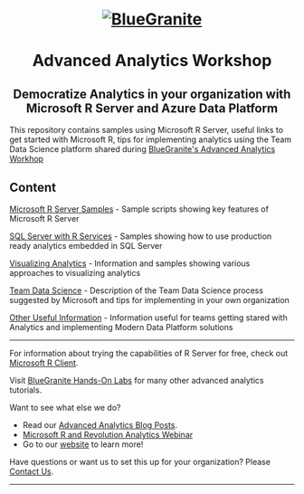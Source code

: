 <head>
<h1 align="center">
  <a href = "http://www.blue-granite.com"><img src="https://www.blue-granite.com/hs-fs/hubfs/BlueGranite.jpg?t=1507557297195&width=500&height=302&name=BlueGranite.jpg" alt="BlueGranite"></a>
</h1>
<h1 align="center">Advanced Analytics Workshop</h1>
<h2 align="center">Democratize Analytics in your organization with Microsoft R Server and Azure Data Platform</h2>
</head>

This repository contains samples using Microsoft R Server, useful links to get started with Microsoft R, tips for implementing analytics using the Team Data Science platform shared during [BlueGranite's Advanced Analytics Workhop](http://www.blue-granite.com/advanced-analytics-workshop)

Content
-----------------------------------------------------------------------------
[Microsoft R Server Samples](/mrs_samples/) - Sample scripts showing key features of Microsoft R Server

[SQL Server with R Services](/sqlserver_r_samples/) - Samples showing how to use production ready analytics embedded in SQL Server

[Visualizing Analytics](/visual_analytics) - Information and samples showing various approaches to visualizing analytics

[Team Data Science](/teamdatascience/) - Description of the Team Data Science process suggested by Microsoft and tips for implementing in your own organization

[Other Useful Information](/other_useful_info) - Information useful for teams getting stared with Analytics and implementing Modern Data Platform solutions

-----------------------------------------------------------------------------

For information about trying the capabilities of R Server for free, check out [Microsoft R Client](https://msdn.microsoft.com/en-us/microsoft-r/r-client-get-started).
 
Visit [BlueGranite Hands-On Labs](https://www.blue-granite.com/resources/topic/labs) for many other advanced analytics tutorials.

Want to see what else we do?
* Read our [Advanced Analytics Blog Posts](https://www.blue-granite.com/blog/topic/advanced-analytics).
* [Microsoft R and Revolution Analytics Webinar](https://www.blue-granite.com/overview-advanced-analytics-webinar-june-2016)
* Go to our [website](http://www.blue-granite.com/) to learn more!
 
Have questions or want us to set this up for your organization? Please [Contact Us](https://www.blue-granite.com/contact-us).

-----------------------------------------------------------------------------

